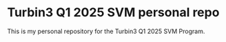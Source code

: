 # Turbin3 Q1 2025 SVM personal repo
This is my personal repository for the Turbin3 Q1 2025 SVM Program. 
